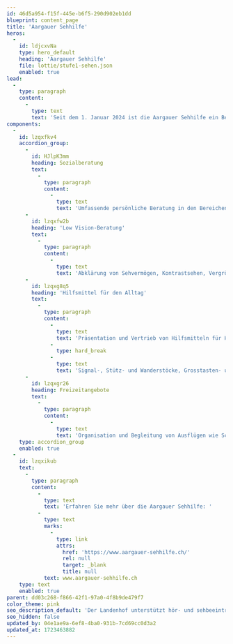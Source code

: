 ```yaml
---
id: 46d5a954-f15f-445e-b6f5-290d902eb1dd
blueprint: content_page
title: 'Aargauer Sehhilfe'
heros:
  -
    id: ldjcxvNa
    type: hero_default
    heading: 'Aargauer Sehhilfe'
    file: lottie/stufe1-sehen.json
    enabled: true
lead:
  -
    type: paragraph
    content:
      -
        type: text
        text: 'Seit dem 1. Januar 2024 ist die Aargauer Sehhilfe ein Bereich des Landenhofs. Menschen mit einer Sehbeeinträchtigung sowie deren Angehörige finden bei der Aargauer Sehhilfe folgende Angebote:'
components:
  -
    id: lzqxfkv4
    accordion_group:
      -
        id: HJlpK3mm
        heading: Sozialberatung
        text:
          -
            type: paragraph
            content:
              -
                type: text
                text: 'Umfassende persönliche Beratung in den Bereichen Gesundheit, Alltagsaktivitäten, Kommunikation, Beziehung, Mobilität, Arbeit, Sozialversicherungen, Finanzen, Wohnen und Freizeit, Vermitteln von Dienstleistungen und Angeboten wie beispielsweise Training für Orientierung und Mobilität sowie Lebenspraktische Fähigkeiten.'
      -
        id: lzqxfw2b
        heading: 'Low Vision-Beratung'
        text:
          -
            type: paragraph
            content:
              -
                type: text
                text: 'Abklärung von Sehvermögen, Kontrastsehen, Vergrösserungsbedarf, Blendschutzbedarf und Lichtbedarf. Individuelles Ermitteln geeigneter optischer Hilfsmittel wie Lupenbrillen, Lupen, Bildschirmlesegeräte, Blendschutzgläser und Beleuchtung.'
      -
        id: lzqxg8q5
        heading: 'Hilfsmittel für den Alltag'
        text:
          -
            type: paragraph
            content:
              -
                type: text
                text: 'Präsentation und Vertrieb von Hilfsmitteln für Haushalt, Alltag und Freizeit:'
              -
                type: hard_break
              -
                type: text
                text: 'Signal-, Stütz- und Wanderstöcke, Grosstasten- und Mobiltelefone, Uhren und Wecker, Küchen- und Personenwaage, Abspielgeräte für Hörbücher, Gesellschaftsspiele und vieles mehr.'
      -
        id: lzqxgr26
        heading: Freizeitangebote
        text:
          -
            type: paragraph
            content:
              -
                type: text
                text: 'Organisation und Begleitung von Ausflügen wie Schifffahrt, Lesung, Museumsbesuche.'
    type: accordion_group
    enabled: true
  -
    id: lzqxikub
    text:
      -
        type: paragraph
        content:
          -
            type: text
            text: 'Erfahren Sie mehr über die Aargauer Sehhilfe: '
          -
            type: text
            marks:
              -
                type: link
                attrs:
                  href: 'https://www.aargauer-sehhilfe.ch/'
                  rel: null
                  target: _blank
                  title: null
            text: www.aargauer-sehhilfe.ch
    type: text
    enabled: true
parent: dd03c268-f866-42f1-97a0-4f8b9de479f7
color_theme: pink
seo_description_default: 'Der Landenhof unterstützt hör- und sehbeeinträchtigte Kinder & Jugendliche in ihrem selbstbestimmten Leben durch Förderung ihrer Fähigkeiten & Entwicklung'
seo_hidden: false
updated_by: 04e1ae9a-6ef8-4ba0-931b-7cd69cc0d3a2
updated_at: 1723463882
---
```

